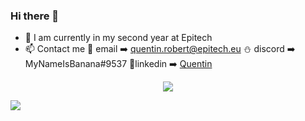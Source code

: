 ### Hi there 👋

- 🔭 I am currently in my second year at Epitech
- 📫 Contact me
📧 email ➡️ quentin.robert@epitech.eu
⛄ discord ➡️ MyNameIsBanana#9537
📱linkedin ➡️ <a href="https://www.linkedin.com/in/quentinrbt/">Quentin</a>


<p align="center">
  <img src="https://github-readme-stats.vercel.app/api?username=Masutayunikon">
</p>
<img src="https://github-profile-trophy.vercel.app/?username=Masutayunikon" />

